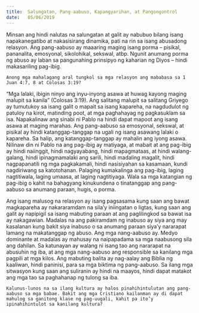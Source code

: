 ```yaml
---
title:  Salungatan, Pang-aabuso, Kapangyarihan, at Pangongontrol
date:   05/06/2019
---
```


Minsan ang hindi nalutas na salungatan at galit ay nabubuo bilang isang napakanegatibo at nakasisirang dinamika, pati na rin sa isang abusadong relasyon. Ang pang-aabuso ay maaaring maging isang porma – pisikal, pananalita, emosyonal, sikolohikal, sekswal, atbp. Ngunit anumang porma ng abuso ay laban sa pangunahing prinsipyo ng kaharian ng Diyos – hindi makasariling pag-ibig.

`Anong mga mahalagang aral tungkol sa mga relasyon ang mababasa sa 1 Juan 4:7, 8 at Colosas 3:19?`

“Mga lalaki, ibigin ninyo ang inyu-inyong asawa at huwag kayong maging malupit sa kanila” (Colosas 3:19). Ang salitang malupit sa salitang Griyego ay tumutukoy sa isang galit o mapait sa isang kapareha, na nagdudulot ng patuloy na kirot, matinding poot, at mga paghahayag ng pagkasuklam sa isa. Napakalinaw ang sinabi ni Pablo na hindi dapat mapoot ang isang asawa at maging marahas. Ang pang-aabuso sa emosyonal, sekswal, at pisikal ay hindi katanggap-tanggap na ugali ng isang asawang lalaki o kapareha. Sa halip, ang katanggap-tanggap ay mahalin ang iyong asawa. Nilinaw din ni Pablo na ang pag-ibig ay matiyaga, at mabait at ang pag-ibig ay hindi naiinggit, hindi nagyayabang, hindi mapagmataas, at hindi walang-galang, hindi ipinagmamalaki ang sarili, hindi madaling magalit, hindi nagpapanatili ng mga pagkakamali, hindi nasisiyahan sa kasamaan, kundi nagdiriwang sa katotohanan. Palaging kumakalinga ang pag-ibig, laging nagtitiwala, laging umaasa, at laging nagtitiyaga. Wala sa mga katangian ng pag-ibig o kahit na bahagyang kinukundena o tinatanggap ang pang-aabuso sa anumang paraan, hugis, o porma.

Ang isang malusog na relasyon ay isang pagsasama kung saan ang bawat magkapareha ay nakararamdam na sila’y iniingatan o ligtas, kung saan ang galit ay napipigil sa isang mabuting paraan at ang paglilingkod sa bawat isa ay nakagawian. Madalas na ang pakiramdam ng inabuso ay siya ang may kasalanan kung bakit siya inabuso o sa anumang paraan siya’y nararapat lamang na makatanggap ng abuso. Ang mga nang-aabuso ay. Medyo dominante at madalas ay mahusay na naipapadama sa mga naabusong sila ang dahilan. Sa katunayan ay walang ni isang tao ang nararapat na abusuhin ng iba, at ang mga nang-aabuso ang responsible sa kanilang mga pagpili at mga kilos. Ang mabuting balita ay nag-aalay ang Biblia ng kaaliwan, hindi paninisi, para sa mga biktima ng pang-aabuso. Sa ilang mga sitwasyon kung saan ang suliranin ay hindi na maayos, hindi dapat matakot ang mga tao sa paghahanap ng tulong sa iba.

`Kalunus-lunos na sa ilang kultura ay halos pinahihintulutan ang pang-aabuso sa mga babae. Bakit ang mga Cristiano kailanman ay di dapat mahulog sa ganitong klase ng pag-uugali, kahit pa ito’y ipinahihintulot sa kanilang kultura?`